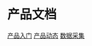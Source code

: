 <!-- _coverpage.md -->

# 产品文档

[产品入门](/zh-cn/product_getting_started/overview.md)
[产品动态](/zh-cn/product_getting_started/release_notes.md)
[数据采集](/zh-cn/collection/)